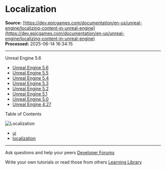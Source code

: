 # Localization

**Source:** [https://dev.epicgames.com/documentation/en-us/unreal-engine/localizing-content-in-unreal-engine](https://dev.epicgames.com/documentation/en-us/unreal-engine/localizing-content-in-unreal-engine)  
**Processed:** 2025-06-14 16:34:15

---

Unreal Engine 5.6

-   [Unreal Engine 5.6](/documentation/en-us/unreal-engine/localizing-content-in-unreal-engine?application_version=5.6)
-   [Unreal Engine 5.5](/documentation/en-us/unreal-engine/localizing-content-in-unreal-engine?application_version=5.5)
-   [Unreal Engine 5.4](/documentation/en-us/unreal-engine/localizing-content-in-unreal-engine?application_version=5.4)
-   [Unreal Engine 5.3](/documentation/en-us/unreal-engine/localizing-content-in-unreal-engine?application_version=5.3)
-   [Unreal Engine 5.2](/documentation/en-us/unreal-engine/localizing-content-in-unreal-engine?application_version=5.2)
-   [Unreal Engine 5.1](/documentation/en-us/unreal-engine/localizing-content-in-unreal-engine?application_version=5.1)
-   [Unreal Engine 5.0](/documentation/en-us/unreal-engine/localizing-content-in-unreal-engine?application_version=5.0)
-   [Unreal Engine 4.27](/documentation/en-us/unreal-engine/localizing-content-in-unreal-engine?application_version=4.27)

Table of Contents

![Localization](https://dev.epicgames.com/community/api/documentation/image/945f85b1-8832-421b-bf8d-a88c874cd604?resizing_type=fill&width=1920&height=335)

-   [ui](https://documentation-assets-ssr/community/search?query=ui)
-   [localization](https://documentation-assets-ssr/community/search?query=localization)

---

Ask questions and help your peers [Developer Forums](https://forums.unrealengine.com/categories?tag=unreal-engine)

Write your own tutorials or read those from others [Learning Library](https://documentation-assets-ssr/community/unreal-engine/learning)